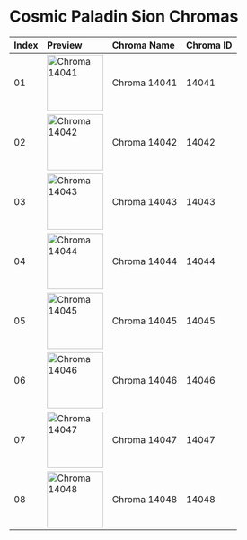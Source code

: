 # Cosmic Paladin Sion Chromas

| Index | Preview | Chroma Name | Chroma ID |
|:---|:---|:---|:---|
| 01 | <img src='https://raw.communitydragon.org/latest/plugins/rcp-be-lol-game-data/global/default/v1/champion-chroma-images/14/14041.png' alt='Chroma 14041' width='100'> | Chroma 14041 | 14041 |
| 02 | <img src='https://raw.communitydragon.org/latest/plugins/rcp-be-lol-game-data/global/default/v1/champion-chroma-images/14/14042.png' alt='Chroma 14042' width='100'> | Chroma 14042 | 14042 |
| 03 | <img src='https://raw.communitydragon.org/latest/plugins/rcp-be-lol-game-data/global/default/v1/champion-chroma-images/14/14043.png' alt='Chroma 14043' width='100'> | Chroma 14043 | 14043 |
| 04 | <img src='https://raw.communitydragon.org/latest/plugins/rcp-be-lol-game-data/global/default/v1/champion-chroma-images/14/14044.png' alt='Chroma 14044' width='100'> | Chroma 14044 | 14044 |
| 05 | <img src='https://raw.communitydragon.org/latest/plugins/rcp-be-lol-game-data/global/default/v1/champion-chroma-images/14/14045.png' alt='Chroma 14045' width='100'> | Chroma 14045 | 14045 |
| 06 | <img src='https://raw.communitydragon.org/latest/plugins/rcp-be-lol-game-data/global/default/v1/champion-chroma-images/14/14046.png' alt='Chroma 14046' width='100'> | Chroma 14046 | 14046 |
| 07 | <img src='https://raw.communitydragon.org/latest/plugins/rcp-be-lol-game-data/global/default/v1/champion-chroma-images/14/14047.png' alt='Chroma 14047' width='100'> | Chroma 14047 | 14047 |
| 08 | <img src='https://raw.communitydragon.org/latest/plugins/rcp-be-lol-game-data/global/default/v1/champion-chroma-images/14/14048.png' alt='Chroma 14048' width='100'> | Chroma 14048 | 14048 |
